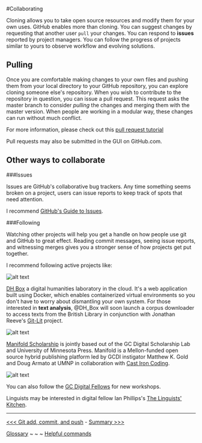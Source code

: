 #Collaborating

Cloning allows you to take open source resources and modify them for your own uses. GitHub enables more than cloning. You can suggest changes by requesting that another user `pull` your changes. You can respond to **issues** reported by project managers. You can follow the progress of projects similar to yours to observe workflow and evolving solutions.

## Pulling

Once you are comfortable making changes to your own files and pushing them from your local directory to your GitHub repository, you can explore cloning someone else's repository. When you wish to contribute to the repository in question, you can issue a pull request. This request asks the master branch to consider *pulling* the changes and merging them with the master version. When people are working in a modular way, these changes can run without much conflict.  

For more information, please check out this [pull request tutorial](http://yangsu.github.io/pull-request-tutorial/)

Pull requests may also be submitted in the GUI on GitHub.com.

## Other ways to collaborate

###Issues

Issues are GitHub's collaborative bug trackers. Any time something seems broken on a project, users can issue reports to keep track of spots that need attention. 

I recommend [GitHub's Guide to Issues](https://guides.github.com/features/issues/). 

###Following

Watching other projects will help you get a handle on how people use git and GitHub to great effect. Reading commit messages, seeing issue reports, and witnessing merges gives you a stronger sense of how projects get put together. 

I recommend following active projects like:

![alt text][DH_Box]

[DH_Box]: https://github.com/jojokarlin/Git_DRI_Jan_2017/blob/master/images/dhbox_logo.jpg "DH laboratory in the cloud" 

[DH Box](https://github.com/DH-Box/dhbox) a digital humanities laboratory in the cloud. It's a web application built using Docker, which enables containerized virtual environments so you don't have to worry about dismantling your own system. For those interested in **text analysis**, @DH_Box will soon launch a corpus downloader to access texts from the British Library in conjunction with Jonathan Reeve's [Git-Lit](https://github.com/Git-Lit) project.


![alt text][Manifold Scholarship]

[Manifold Scholarship]: https://github.com/jojokarlin/Git_DRI_Jan_2017/blob/master/images/Manifold_logo.png "Screenshot of different versions logged via git" 
[Manifold Scholarship](https://github.com/ManifoldScholar) is jointly based out of the GC Digital Scholarship Lab and University of Minnesota Press. Manifold is a Mellon-funded open source hybrid publishing platform led by GCDI instigator Matthew K. Gold and Doug Armato at UMNP in collaboration with [Cast Iron Coding](http://castironcoding.com/). 

![alt text][GC Digital Fellows]

[GC Digital Fellows]: https://github.com/jojokarlin/Git_DRI_Jan_2017/blob/master/images/gcdri_logo.png "find all the workshops in the digital fellows repo" 

You can also follow the [GC Digital Fellows](https://github.com/GCDigitalFellows) for new workshops.

Linguists may be interested in digital fellow Ian Phillips's [The Linguists' Kitchen](https://github.com/itphillips/TLK).

---

[<<< Git add, commit, and push](gitclone.md) - [Summary >>>](summary.md)  

[Glossary](glossary.md) ~ ~ ~ [Helpful commands](helpfulcommands.md)